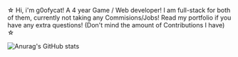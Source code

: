 ☆ Hi, i'm g0ofycat! A 4 year Game / Web developer! I am full-stack for both of them, currently not taking any Commisions/Jobs! Read my portfolio if you have any extra questions! (Don't mind the amount of Contributions I have) ☆ 

![Anurag's GitHub stats](https://github-readme-stats.vercel.app/api?username=g0ofycat&show_icons=true&theme=radical)
